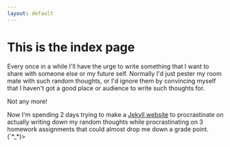 ```yaml
---
layout: default
---
```

# This is the index page

Every once in a while I'll have the urge to write something that I want to 
share with someone else or my future self. Normally I'd just pester my room 
mate with such random thoughts, or I'd ignore them by convincing myself that I 
haven't got a good place or audience to write such thoughts for. 

Not any more! 

Now I'm spending 2 days trying to make a [Jekyll website](https://jekyllrb.com/docs/step-by-step/01-setup/) 
to procrastinate on actually writing down my random thoughts while 
procrastinating on 3 homework assignments that could almost drop me down a 
grade point. (`\*_\*)>
